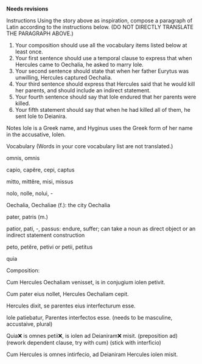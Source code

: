 **Needs revisions**

Instructions
Using the story above as inspiration, compose a paragraph of Latin according to the instructions below. (DO NOT DIRECTLY TRANSLATE THE PARAGRAPH ABOVE.)

1. Your composition should use all the vocabulary items listed below at least once.
2. Your first sentence should use a temporal clause to express that when Hercules came to Oechalia, he asked to marry Iole.
3. Your second sentence should state that when her father Eurytus was unwilling, Hercules captured Oechalia.
4. Your third sentence should express that Hercules said that he would kill her parents, and should include an indirect statement.
5. Your fourth sentence should say that Iole endured that her parents were killed.
6. Your fifth statement should say that when he had killed all of them, he sent Iole to Deianira.

Notes
Iole is a Greek name, and Hyginus uses the Greek form of her name in the accusative, Iolen.

Vocabulary
(Words in your core vocabulary list are not translated.)

omnis, omnis

capio, capĕre, cepi, captus

mitto, mittĕre, misi, missus

nolo, nolle, nolui, - 

Oechalia, Oechaliae (f.): the city Oechalia

pater, patris (m.)

patior, pati, -, passus: endure, suffer; can take a noun as direct object or an indirect statement construction

peto, petĕre, petivi or petii, petitus

quia

Composition:

Cum Hercules Oechaliam venisset, is in conjugium iolen petivit.

Cum pater eius nollet, Hercules Oechaliam cepit.

Hercules dixit, se parentes eius interfecturum esse.

Iole patiebatur, Parentes interfectos esse. (needs to be masculine, accustaive, plural)

Quia❌ is omnes petii❌, is iolen ad Deianiram❌ misit. (preposition ad) (rework dependent clause, try with cum) (stick with interficio)

Cum Hercules is omnes intirfecio, ad Deianiram Hercules iolen misit.
